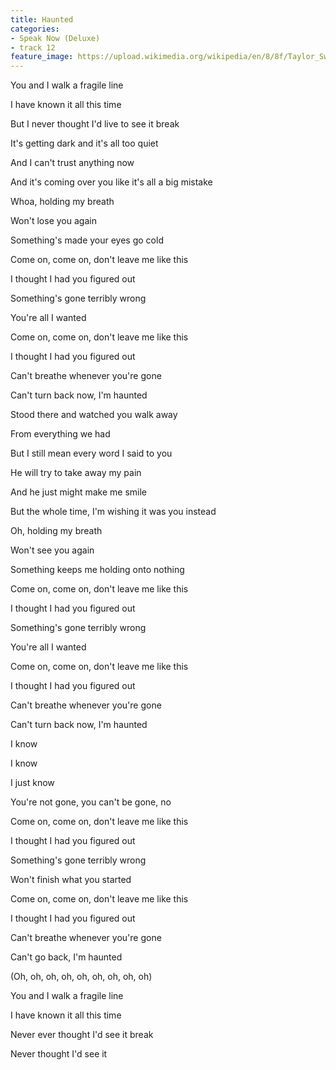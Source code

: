 ```yaml
---
title: Haunted
categories:
- Speak Now (Deluxe)
- track 12
feature_image: https://upload.wikimedia.org/wikipedia/en/8/8f/Taylor_Swift_-_Speak_Now_cover.png
--- 
```

You and I walk a fragile line

I have known it all this time

But I never thought I'd live to see it break

It's getting dark and it's all too quiet

And I can't trust anything now

And it's coming over you like it's all a big mistake

Whoa, holding my breath

Won't lose you again

Something's made your eyes go cold

Come on, come on, don't leave me like this

I thought I had you figured out

Something's gone terribly wrong

You're all I wanted

Come on, come on, don't leave me like this

I thought I had you figured out

Can't breathe whenever you're gone

Can't turn back now, I'm haunted

Stood there and watched you walk away

From everything we had

But I still mean every word I said to you

He will try to take away my pain

And he just might make me smile

But the whole time, I'm wishing it was you instead

Oh, holding my breath

Won't see you again

Something keeps me holding onto nothing

Come on, come on, don't leave me like this

I thought I had you figured out

Something's gone terribly wrong

You're all I wanted

Come on, come on, don't leave me like this

I thought I had you figured out

Can't breathe whenever you're gone

Can't turn back now, I'm haunted

I know

I know

I just know

You're not gone, you can't be gone, no

Come on, come on, don't leave me like this

I thought I had you figured out

Something's gone terribly wrong

Won't finish what you started

Come on, come on, don't leave me like this

I thought I had you figured out

Can't breathe whenever you're gone

Can't go back, I'm haunted

(Oh, oh, oh, oh, oh, oh, oh, oh, oh)

You and I walk a fragile line

I have known it all this time

Never ever thought I'd see it break

Never thought I'd see it